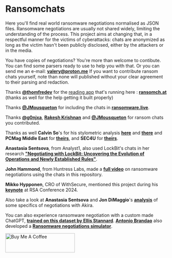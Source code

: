 # Ransomchats
Here you'll find real world ransomware negotiations normalised as JSON files. 
Ransomware negotiations are usually not shared widely, limiting the understanding of the process. 
This project aims at changing that, in a respectful manner for the victims of cyberattacks: chats are anonymized as long as the victim hasn't been publicly disclosed, either by the attackers or in the media. 

You have copies of negotiations? 
You're more than welcome to contibute. 
You can find some parsers ready to use to help you with that. Or you can send me an e-mail: **valery@proton.me**
If you want to contribute ransom chats yourself, note than none will published without your clear agreement to their parsing and redaction.

Thanks **[@thomfredev](https://twitter.com/thomfredev)** for the [reading app](https://github.com/thomfre/ransomchats-viewer) that's running here : **[ransomch.at](https://ransomch.at/)**
(thanks as well for the help getting it built properly)

Thanks **[@JMousqueton](https://github.com/JMousqueton/ransomware.live)** for including the chats in **[ransomware.live](https://www.ransomware.live/#/negotiations)**.

Thanks **[@g0njxa](https://github.com/g0njxa)**, **[Rakesh Krishnan](https://theravenfile.com)** and **[@JMousqueton](https://github.com/JMousqueton/ransomware.live)** for ransom chats you contributed.

Thanks as well **Calvin So**'s for his stylometric analysis **[here](https://medium.com/@callyso0414/tracing-ransomware-threat-actors-through-stylometric-analysis-and-chat-log-examination-23f0f84abba8)** and **[there](https://medium.com/@callyso0414/tracing-ransomware-threat-actors-through-stylometric-analysis-and-chat-log-examination-part-2-2928cf497e5a)** and **PCMag Middle East** for **[theirs](https://me.pcmag.com/en/ransomware-protection/18858/haggling-with-hackers-surprising-lessons-from-50-negotiations-with-ransomware-gangs)**, and **SEC4U** for **[theirs](https://www.neteye-blog.com/2023/09/ransomware-negotiation-dos-and-donts/)**. 

**Anastasia Sentsova**, from Analyst1, also used LockBit's chats in her research **["Negotiating with LockBit: Uncovering the Evolution of Operations and Newly Established Rules"](https://analyst1.com/blog-negotiating-with-lockbit-uncovering-the-evolution-of-operations-and-newly-established-rules/)**.

**John Hammond**, from Huntress Labs, made a **[full video](https://www.youtube.com/watch?v=Yj28OEeDDzk)** on ransomware negotiations using the chats in this repository.

**Mikko Hypponen**, CRO of WithSecure, mentioned this project during his **[keynote](https://www.youtube.com/watch?v=Ap8gWBNQ24g)** at RSA Conference 2024.

Also take a look at **Anastasia Sentsova** and **Jon DiMaggio**'s **[analysis](https://analyst1.com/ransomware-extortion-activity-in-2024-a-year-in-review/)** of some specifics of negotiations with Akira.

You can also experience ransomware negotiation with a custom made ChatGPT, **[trained on this dataset by Ellis Stannard](https://ellisstannard.medium.com/ransomchatgpt-ransomware-negotiation-simulator-ee8cab041b53)**. **[Antonio Brandao](https://www.linkedin.com/feed/update/urn:li:activity:7282123358224195586/)** also developed a **[Ransomware negotiations simulator](https://github.com/toniall/ransomchat)**.

<a href="https://www.buymeacoffee.com/casualtek" target="_blank"><img src="https://cdn.buymeacoffee.com/buttons/v2/default-yellow.png" alt="Buy Me A Coffee" style="height: 60px !important;width: 217px !important;" ></a>

